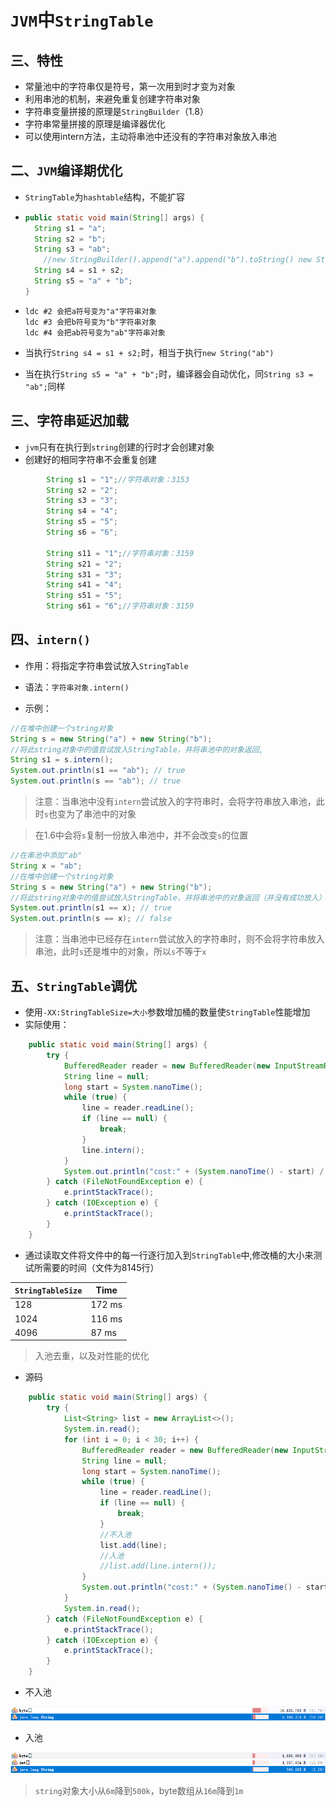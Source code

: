 # `JVM`中`StringTable`

## 三、特性

- 常量池中的字符串仅是符号，第一次用到时才变为对象
- 利用串池的机制，来避免重复创建字符串对象
- 字符串变量拼接的原理是`StringBuilder`（1.8）
- 字符串常量拼接的原理是编译器优化
- 可以使用intern方法，主动将串池中还没有的字符串对象放入串池

## 二、`JVM`编译期优化

- `StringTable`为`hashtable`结构，不能扩容

- ```java
  public static void main(String[] args) {
  	String s1 = "a";
  	String s2 = "b";
  	String s3 = "ab";
      //new StringBuilder().append("a").append("b").toString() new String("ab")
  	String s4 = s1 + s2;
  	String s5 = "a" + "b";
  }
  ```

- ```
  ldc #2 会把a符号变为"a"字符串对象
  ldc #3 会把b符号变为"b"字符串对象
  ldc #4 会把ab符号变为"ab"字符串对象
  ```

- 当执行`String s4 = s1 + s2;`时，相当于执行`new String("ab")`

- 当在执行`String s5 = "a" + "b";`时，编译器会自动优化，同`String s3 = "ab";`同样

## 三、字符串延迟加载

- `jvm`只有在执行到`string`创建的行时才会创建对象
- 创建好的相同字符串不会重复创建

```java
        String s1 = "1";//字符串对象：3153
        String s2 = "2";
        String s3 = "3";
        String s4 = "4";
        String s5 = "5";
        String s6 = "6";

        String s11 = "1";//字符串对象：3159
        String s21 = "2";
        String s31 = "3";
        String s41 = "4";
        String s51 = "5";
        String s61 = "6";//字符串对象：3159
```

## 四、`intern()`

- 作用：将指定字符串尝试放入`StringTable`
- 语法：`字符串对象.intern()`

- 示例：

```java
//在堆中创建一个string对象
String s = new String("a") + new String("b");
//将此string对象中的值尝试放入StringTable，并将串池中的对象返回,
String s1 = s.intern();
System.out.println(s1 == "ab"); // true
System.out.println(s == "ab"); // true
```

> 注意：当串池中没有`intern`尝试放入的字符串时，会将字符串放入串池，此时`s`也变为了串池中的对象

> 在1.6中会将`s`复制一份放入串池中，并不会改变`s`的位置

```java
//在串池中添加"ab"
String x = "ab";
//在堆中创建一个string对象
String s = new String("a") + new String("b");
//将此string对象中的值尝试放入StringTable，并将串池中的对象返回（并没有成功放入）
System.out.println(s1 == x); // true
System.out.println(s == x); // false
```

> 注意：当串池中已经存在`intern`尝试放入的字符串时，则不会将字符串放入串池，此时`s`还是堆中的对象，所以`s`不等于`x`

## 五、`StringTable`调优

- 使用`-XX:StringTableSize=大小`参数增加桶的数量使`StringTable`性能增加
- 实际使用：

```java
    public static void main(String[] args) {
        try {
            BufferedReader reader = new BufferedReader(new InputStreamReader(new FileInputStream(new File("f:\\test.txt"))));
            String line = null;
            long start = System.nanoTime();
            while (true) {
                line = reader.readLine();
                if (line == null) {
                    break;
                }
                line.intern();
            }
            System.out.println("cost:" + (System.nanoTime() - start) / 1000000);
        } catch (FileNotFoundException e) {
            e.printStackTrace();
        } catch (IOException e) {
            e.printStackTrace();
        }
    }

```

- 通过读取文件将文件中的每一行逐行加入到`StringTable`中,修改桶的大小来测试所需要的时间（文件为8145行）

| `StringTableSize` | Time   |
| ----------------- | ------ |
| 128               | 172 ms |
| 1024              | 116 ms |
| 4096              | 87 ms  |

> 入池去重，以及对性能的优化

- 源码

```java
    public static void main(String[] args) {
        try {
            List<String> list = new ArrayList<>();
            System.in.read();
            for (int i = 0; i < 30; i++) {
                BufferedReader reader = new BufferedReader(new InputStreamReader(new FileInputStream(new File("f:\\test.txt"))));
                String line = null;
                long start = System.nanoTime();
                while (true) {
                    line = reader.readLine();
                    if (line == null) {
                        break;
                    }
                    //不入池
                    list.add(line);
                    //入池
                    //list.add(line.intern());
                }
                System.out.println("cost:" + (System.nanoTime() - start) / 1000000);
            }
            System.in.read();
        } catch (FileNotFoundException e) {
            e.printStackTrace();
        } catch (IOException e) {
            e.printStackTrace();
        }
    }
```

- 不入池

![](photo\StringTable未入池性能数据.png)

- 入池

![](photo\StringTable入池后性能数据.png)

> `string`对象大小从`6m`降到`500k`，byte数组从`16m`降到`1m`